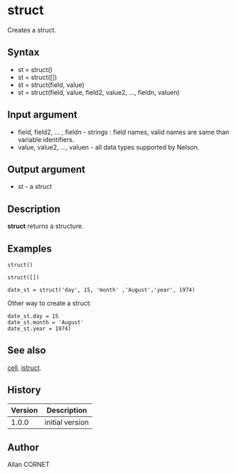 

# struct

Creates a struct.

## Syntax

- st = struct()
- st = struct([])
- st = struct(field, value)
- st = struct(field, value, field2, value2, ..., fieldn, valuen)

## Input argument

 - field, field2, ... , fieldn - strings : field names, valid names are same than variable identifiers.
 - value, value2, ..., valuen - all data types supported by Nelson.

## Output argument

 - st - a struct

## Description


  <p><b>struct</b> returns a structure.</p>


## Examples

```Nelson
struct()
```
```Nelson
struct([])
```
```Nelson
date_st = struct('day', 15, 'month' ,'August','year', 1974)
```
Other way to create a struct:
```Nelson
date_st.day = 15
date_st.month = 'August'
date_st.year = 1974)
```

## See also

[cell](cell.md), [istruct](../types/isstruct.md).
## History

|Version|Description|
|------|------|
|1.0.0|initial version|


## Author

Allan CORNET



